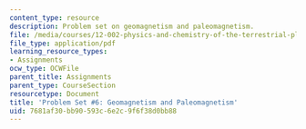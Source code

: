 ```yaml
---
content_type: resource
description: Problem set on geomagnetism and paleomagnetism.
file: /media/courses/12-002-physics-and-chemistry-of-the-terrestrial-planets-fall-2008/7681af30bb90593c6e2c9f6f38d0bb88_MIT12_002f08_ps06.pdf
file_type: application/pdf
learning_resource_types:
- Assignments
ocw_type: OCWFile
parent_title: Assignments
parent_type: CourseSection
resourcetype: Document
title: 'Problem Set #6: Geomagnetism and Paleomagnetism'
uid: 7681af30-bb90-593c-6e2c-9f6f38d0bb88
---
```

